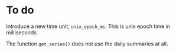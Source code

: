 # To do

Introduce a new time unit, `unix_epoch_ms`. This is unix epoch time in milliseconds.

The function `get_series()` does not use the daily summaries at all.